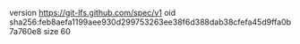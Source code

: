 version https://git-lfs.github.com/spec/v1
oid sha256:feb8aefa1199aee930d299753263ee38f6d388dab38cfefa45d9ffa0b7a760e8
size 60
